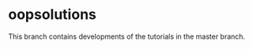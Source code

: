 oopsolutions
============

This branch contains developments of the tutorials in the master branch.

